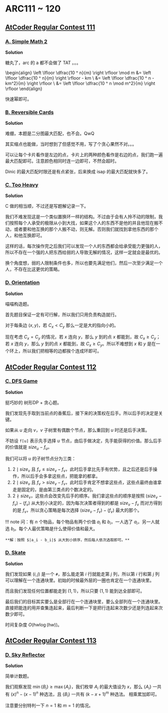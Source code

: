 # ARC111 ~ 120

## [AtCoder Regular Contest 111](https://atcoder.jp/contests/arc111)

### [A. Simple Math 2](https://atcoder.jp/contests/arc111/tasks/arc111_a)

**Solution**

糖丸了，arc 的 a 都不会做了 TAT 。。。

\begin{align}
    \left \lfloor \dfrac{10 ^ n}{m} \right \rfloor \mod m
    &= \left \lfloor \dfrac{10 ^ n}{m} \right \rfloor - km \\
    &= \left \lfloor \dfrac{10 ^ n - km^2}{m} \right \rfloor \\
    &= \left \lfloor \dfrac{10 ^ n \mod m^2}{m} \right \rfloor
\end{align}

快速幂即可。

### [B. Reversible Cards](https://atcoder.jp/contests/arc111/tasks/arc111_b)

**Solution**

难绷，本题是二分图最大匹配，也不会。QwQ

其实缩点也能做，当时想到了但感觉不用，写了个贪心果然不对。。。

可以让每个卡片看作是左边的点，卡片上的两种颜色看作是右边的点，我们跑一遍最大匹配即可。注意颜色相同时连一边即可，不然会超时。

Dinic 的最大匹配时限还是有点紧张，后来换成 isap 的最大匹配就快多了。

### [C. Too Heavy](https://atcoder.jp/contests/arc111/tasks/arc111_c)

**Solution**

C 做的相当顺，不过还是写题解记录一下。

我们不难发现这是一个类似置换环一样的结构。不过由于会有人拎不动的限制，我们按照每个人承受的极限从小到大找，如果这个人的东西不是他的并且他现在搬不动，或者要和他互换的那个人搬不动，则无解。否则我们就找到拿他东西的那个人，和他互换即可。

这样的话，每次操作完之后我们可以发现一个人的东西都会给承受能力更强的人，所以不存在一个强的人把东西给弱的人导致无解的情况，这样一定就会是最优的。

换个角度想，弱的人限制条件也多，所以也要先满足他们，然后一次至少满足一个人，不存在比这更优的策略。

### [D. Orientation](https://atcoder.jp/contests/arc111/tasks/arc111_d)

**Solution**

喵喵构造题。

首先题目保证一定有可行解，所以我们只用负责构造就行。

对于每条边 $(x, y)$，若 $C_x < C_y$ 那么一定是大的指向小的。

现在考虑 $C_x = C_y$ 的情况，若 $x$ 连向 $y$，那么 $y$ 到的点 $x$ 都能到，故 $C_x \ge C_y$；若 $x$ 连向 $y$，那么 $y$ 到的点 $x$ 都能到，故 $C_x \ge C_y$。所以不难想到 $x$ 和 $y$ 是在一个环上，所以我们把相等的边都挨个连成环即可。

## [AtCoder Regular Contest 112](https://atcoder.jp/contests/arc112)

### [C. DFS Game](https://atcoder.jp/contests/arc112/tasks/arc112_c)

**Solution**

挺巧妙的 树形DP + 贪心题。

我们发现先手取到当前点的香蕉后，接下来的决策权在后手。所以后手的决定是关键。

如果从 $u$ 走向 $v$，$v$ 子树里有偶数个节点，那么重回到 $u$ 时还是后手决策。

不妨设 `f[u]` 表示先手选择 $u$ 节点，由后手做决定，先手能获得的价值。那么后手的价值就是 $size_u - f_u$。

我们可以将 $u$ 的子树节点分为三类：

1. $2 \mid size_{v}$ 且 $f_v \le size_v - f_v$，此时后手拿比先手有优势，且之后还是后手操作，所以后手会多拿这些点，把能拿的都拿。
2. $2 \mid size_{v}$ 且 $f_v > size_v - f_v$，此时后手肯定不想拿这些点，这些点最终由谁拿走是固定的，是由第三类点的个数决定的。
3. $2 \nmid size_{v}$，这些点会改变先后手的顺序。我们拿这些点的顺序是按照 $(size_v - f_v) - (f_v)$ 从大到小决定的，因为每次决策者得到的都是 $size_v - f_v$ 而对方得到的是 $f_v$，所以贪心策略是每次选择 $(size_v - f_v) - (f_v)$ 最大的那个。

!!! note
    问：有 $n$ 个物品，每个物品有两个价值 $a_i$ 和 $b_i$，一人选了 $a_i$，另一人就选 $b_i$。每个人最优策略是什么使得价值和最大。

    **解：按照 $|a_i - b_i|$ 从大到小排序，然后每人依次选取即可。**

### [D. Skate](https://atcoder.jp/contests/arc112/tasks/arc112_d)

**Solution**

我们发现如果 $(i, j)$ 是一个 `#`，那么能走第 $i$ 行就能走第 $j$ 列，所以第 $i$ 行和第 $j$ 列可以理解在一个连通块里。初始的时候最外层的一圈也肯定在一个连通块里。

而且我们发现任何位置都能走到 $(1, 1)$，所以只要 $(1, 1)$ 能到达全部即可。

最后我们的目标其实要么是全部行在一个连通块里，要么全部列在一个连通块里。直接把能连的用并查集连起来，最后判断一下是把行连起来次数少还是列连起来次数少即可。

时间复杂度 $O(hw\log (hw))$。


## [AtCoder Regular Contest 113](https://atcoder.jp/contests/arc113)

### [D. Sky Reflector](https://atcoder.jp/contests/arc113/tasks/arc113_d)

**Solution**

简单计数题。

我们观察发现 $\min\{B_i\} \ge \max \{A_i\}$，我们枚举 $A_i$ 的最大值设为 $x$，那么 $\{A_i\}$ 一共有 $(x)^n - (x - 1)^n$ 种选法，且 $\{B_i\}$ 一共有 $(k - x + 1)^m$ 种选法。
相乘累加即可。

注意要分别特判一下 $n = 1$ 和 $m = 1$ 的情况。


